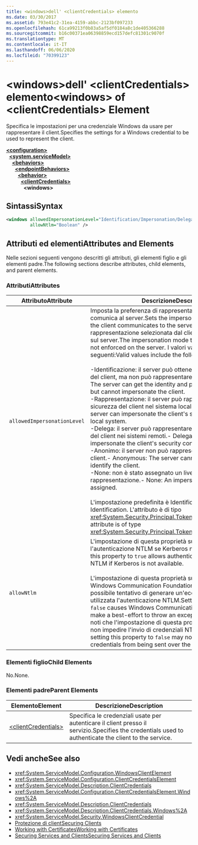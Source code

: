 ```yaml
---
title: <windows>dell' <clientCredentials> elemento
ms.date: 03/30/2017
ms.assetid: 793e41c2-31ea-4159-abbc-2123bf097233
ms.openlocfilehash: 61ca99213f0b83a5af5df0184a8c1de405366288
ms.sourcegitcommit: b16c00371ea06398859ecd157defc81301c9070f
ms.translationtype: MT
ms.contentlocale: it-IT
ms.lasthandoff: 06/06/2020
ms.locfileid: "70399123"
---
```

# <a name="windows-of-clientcredentials-element"></a><span data-ttu-id="873a3-102">\<windows>dell' \<clientCredentials> elemento</span><span class="sxs-lookup"><span data-stu-id="873a3-102">\<windows> of \<clientCredentials> Element</span></span>
<span data-ttu-id="873a3-103">Specifica le impostazioni per una credenziale Windows da usare per rappresentare il client.</span><span class="sxs-lookup"><span data-stu-id="873a3-103">Specifies the settings for a Windows credential to be used to represent the client.</span></span>  
  
[**\<configuration>**](../configuration-element.md)\
&nbsp;&nbsp;[**\<system.serviceModel>**](system-servicemodel.md)\
&nbsp;&nbsp;&nbsp;&nbsp;[**\<behaviors>**](behaviors.md)\
&nbsp;&nbsp;&nbsp;&nbsp;&nbsp;&nbsp;[**\<endpointBehaviors>**](endpointbehaviors.md)\
&nbsp;&nbsp;&nbsp;&nbsp;&nbsp;&nbsp;&nbsp;&nbsp;[**\<behavior>**](behavior-of-endpointbehaviors.md)\
&nbsp;&nbsp;&nbsp;&nbsp;&nbsp;&nbsp;&nbsp;&nbsp;&nbsp;&nbsp;[**\<clientCredentials>**](clientcredentials.md)\
&nbsp;&nbsp;&nbsp;&nbsp;&nbsp;&nbsp;&nbsp;&nbsp;&nbsp;&nbsp;&nbsp;&nbsp;**\<windows>**  
  
## <a name="syntax"></a><span data-ttu-id="873a3-104">Sintassi</span><span class="sxs-lookup"><span data-stu-id="873a3-104">Syntax</span></span>  
  
```xml  
<windows allowedImpersonationLevel="Identification/Impersonation/Delegation/Anonymous/None"
         allowNtlm="Boolean" />
```  
  
## <a name="attributes-and-elements"></a><span data-ttu-id="873a3-105">Attributi ed elementi</span><span class="sxs-lookup"><span data-stu-id="873a3-105">Attributes and Elements</span></span>  
 <span data-ttu-id="873a3-106">Nelle sezioni seguenti vengono descritti gli attributi, gli elementi figlio e gli elementi padre.</span><span class="sxs-lookup"><span data-stu-id="873a3-106">The following sections describe attributes, child elements, and parent elements.</span></span>  
  
### <a name="attributes"></a><span data-ttu-id="873a3-107">Attributi</span><span class="sxs-lookup"><span data-stu-id="873a3-107">Attributes</span></span>  
  
|<span data-ttu-id="873a3-108">Attributo</span><span class="sxs-lookup"><span data-stu-id="873a3-108">Attribute</span></span>|<span data-ttu-id="873a3-109">Descrizione</span><span class="sxs-lookup"><span data-stu-id="873a3-109">Description</span></span>|  
|---------------|-----------------|  
|`allowedImpersonationLevel`|<span data-ttu-id="873a3-110">Imposta la preferenza di rappresentazione che il client comunica al server.</span><span class="sxs-lookup"><span data-stu-id="873a3-110">Sets the impersonation preference that the client communicates to the server.</span></span> <span data-ttu-id="873a3-111">La modalità di rappresentazione selezionata dal client non viene imposta sul server.</span><span class="sxs-lookup"><span data-stu-id="873a3-111">The impersonation mode that the client selects is not enforced on the server.</span></span> <span data-ttu-id="873a3-112">I valori validi sono i seguenti:</span><span class="sxs-lookup"><span data-stu-id="873a3-112">Valid values include the following:</span></span><br /><br /> <span data-ttu-id="873a3-113">-Identificazione: il server può ottenere l'identità e i privilegi del client, ma non può rappresentare il client.</span><span class="sxs-lookup"><span data-stu-id="873a3-113">-   Identification: The server can get the identity and privileges of the client, but cannot impersonate the client.</span></span><br /><span data-ttu-id="873a3-114">-Rappresentazione: il server può rappresentare il contesto di sicurezza del client nel sistema locale.</span><span class="sxs-lookup"><span data-stu-id="873a3-114">-   Impersonation: The server can impersonate the client's security context on the local system.</span></span><br /><span data-ttu-id="873a3-115">-Delega: il server può rappresentare il contesto di sicurezza del client nei sistemi remoti.</span><span class="sxs-lookup"><span data-stu-id="873a3-115">-   Delegation: The server can impersonate the client's security context on remote systems.</span></span><br /><span data-ttu-id="873a3-116">-Anonimo: il server non può rappresentare o identificare il client.</span><span class="sxs-lookup"><span data-stu-id="873a3-116">-   Anonymous: The server cannot impersonate or identify the client.</span></span><br /><span data-ttu-id="873a3-117">-None: non è stato assegnato un livello di rappresentazione.</span><span class="sxs-lookup"><span data-stu-id="873a3-117">-   None: An impersonation level is not assigned.</span></span><br /><br /> <span data-ttu-id="873a3-118">L'impostazione predefinita è Identification.</span><span class="sxs-lookup"><span data-stu-id="873a3-118">The default is Identification.</span></span> <span data-ttu-id="873a3-119">L'attributo è di tipo <xref:System.Security.Principal.TokenImpersonationLevel>.</span><span class="sxs-lookup"><span data-stu-id="873a3-119">This attribute is of type <xref:System.Security.Principal.TokenImpersonationLevel>.</span></span>|  
|`allowNtlm`|<span data-ttu-id="873a3-120">L'impostazione di questa proprietà su `true` consente di usare l'autenticazione NTLM se Kerberos non è disponibile.</span><span class="sxs-lookup"><span data-stu-id="873a3-120">Setting this property to `true` allows authentication to downgrade to NTLM if Kerberos is not available.</span></span><br /><br /> <span data-ttu-id="873a3-121">L'impostazione di questa proprietà su `false` fa sì che Windows Communication Foundation (WCF) faccia il possibile tentativo di generare un'eccezione se viene utilizzata l'autenticazione NTLM.</span><span class="sxs-lookup"><span data-stu-id="873a3-121">Setting this property to `false` causes Windows Communication Foundation (WCF) to make a best-effort to throw an exception if NTLM is used.</span></span> <span data-ttu-id="873a3-122">Si noti che l'impostazione di questa proprietà su `false` potrebbe non impedire l'invio di credenziali NTLM nella rete.</span><span class="sxs-lookup"><span data-stu-id="873a3-122">Note that setting this property to `false` may not prevent NTLM credentials from being sent over the wire.</span></span>|  
  
### <a name="child-elements"></a><span data-ttu-id="873a3-123">Elementi figlio</span><span class="sxs-lookup"><span data-stu-id="873a3-123">Child Elements</span></span>  
 <span data-ttu-id="873a3-124">No.</span><span class="sxs-lookup"><span data-stu-id="873a3-124">None.</span></span>  
  
### <a name="parent-elements"></a><span data-ttu-id="873a3-125">Elementi padre</span><span class="sxs-lookup"><span data-stu-id="873a3-125">Parent Elements</span></span>  
  
|<span data-ttu-id="873a3-126">Elemento</span><span class="sxs-lookup"><span data-stu-id="873a3-126">Element</span></span>|<span data-ttu-id="873a3-127">Descrizione</span><span class="sxs-lookup"><span data-stu-id="873a3-127">Description</span></span>|  
|-------------|-----------------|  
|[\<clientCredentials>](clientcredentials.md)|<span data-ttu-id="873a3-128">Specifica le credenziali usate per autenticare il client presso il servizio.</span><span class="sxs-lookup"><span data-stu-id="873a3-128">Specifies the credentials used to authenticate the client to the service.</span></span>|  
  
## <a name="see-also"></a><span data-ttu-id="873a3-129">Vedi anche</span><span class="sxs-lookup"><span data-stu-id="873a3-129">See also</span></span>

- <xref:System.ServiceModel.Configuration.WindowsClientElement>
- <xref:System.ServiceModel.Configuration.ClientCredentialsElement>
- <xref:System.ServiceModel.Description.ClientCredentials>
- <xref:System.ServiceModel.Configuration.ClientCredentialsElement.Windows%2A>
- <xref:System.ServiceModel.Description.ClientCredentials>
- <xref:System.ServiceModel.Description.ClientCredentials.Windows%2A>
- <xref:System.ServiceModel.Security.WindowsClientCredential>
- [<span data-ttu-id="873a3-130">Protezione di client</span><span class="sxs-lookup"><span data-stu-id="873a3-130">Securing Clients</span></span>](../../../wcf/securing-clients.md)
- [<span data-ttu-id="873a3-131">Working with Certificates</span><span class="sxs-lookup"><span data-stu-id="873a3-131">Working with Certificates</span></span>](../../../wcf/feature-details/working-with-certificates.md)
- [<span data-ttu-id="873a3-132">Securing Services and Clients</span><span class="sxs-lookup"><span data-stu-id="873a3-132">Securing Services and Clients</span></span>](../../../wcf/feature-details/securing-services-and-clients.md)
